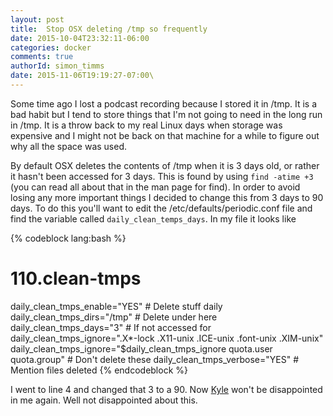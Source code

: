 ```yaml
---
layout: post
title:  Stop OSX deleting /tmp so frequently
date: 2015-10-04T23:32:11-06:00
categories: docker
comments: true
authorId: simon_timms
date: 2015-11-06T19:19:27-07:00\
---
```


Some time ago I lost a podcast recording because I stored it in /tmp. It is a bad habit but I tend to store things that I'm not going to need in the long run in /tmp. It is a throw back to my real Linux days when storage was expensive and I might not be back on that machine for a while to figure out why all the space was used. 

By default OSX deletes the contents of /tmp when it is 3 days old, or rather it hasn't been accessed for 3 days. This is found by using `find -atime +3` (you can read all about that in the man page for find). In order to avoid losing any more important things I decided to change this from 3 days to 90 days. To do this you'll want to edit the /etc/defaults/periodic.conf file and find the variable called `daily_clean_temps_days`. In my file it looks like

{% codeblock lang:bash %}
# 110.clean-tmps
daily_clean_tmps_enable="YES"                           # Delete stuff daily
daily_clean_tmps_dirs="/tmp"                            # Delete under here
daily_clean_tmps_days="3"                              # If not accessed for
daily_clean_tmps_ignore=".X*-lock .X11-unix .ICE-unix .font-unix .XIM-unix"
daily_clean_tmps_ignore="$daily_clean_tmps_ignore quota.user quota.group"
                                                        # Don't delete these
daily_clean_tmps_verbose="YES"                          # Mention files deleted
{% endcodeblock %}

I went to line 4 and changed that 3 to a 90. Now <a href="http://www.westerndevs.com/bios/kyle_baley/">Kyle</a> won't be disappointed in me again. Well not disappointed about this. 
